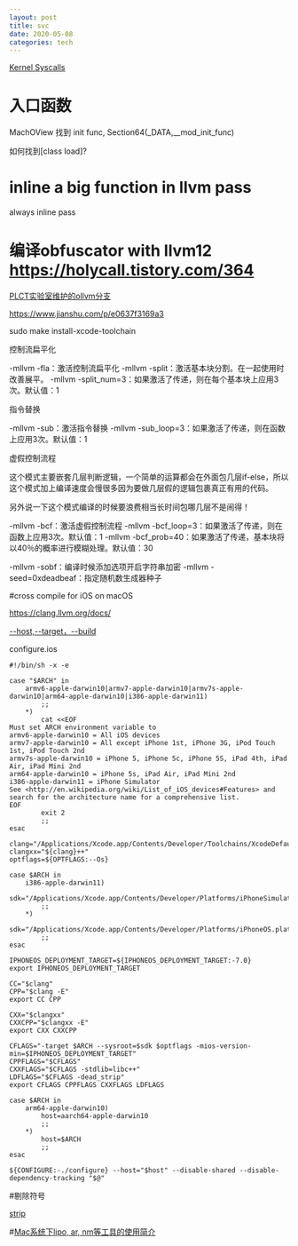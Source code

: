 ```yaml
---
layout: post  
title: svc
date: 2020-05-08
categories: tech  
---
```


[Kernel Syscalls](https://www.theiphonewiki.com/wiki/Kernel_Syscalls)






# 入口函数

MachOView 找到 init func, Section64(_DATA,__mod_init_func)

如何找到[class load]?


# inline a big function in llvm pass

always inline pass

# 编译obfuscator with llvm12 https://holycall.tistory.com/364 

[PLCT实验室维护的ollvm分支](https://github.com/isrc-cas/flounder)

https://www.jianshu.com/p/e0637f3169a3



sudo make install-xcode-toolchain





控制流扁平化

-mllvm -fla：激活控制流扁平化
-mllvm -split：激活基本块分割。在一起使用时改善展平。
-mllvm -split_num=3：如果激活了传递，则在每个基本块上应用3次。默认值：1


指令替换

-mllvm -sub：激活指令替换
-mllvm -sub_loop=3：如果激活了传递，则在函数上应用3次。默认值：1



虚假控制流程

这个模式主要嵌套几层判断逻辑，一个简单的运算都会在外面包几层if-else，所以这个模式加上编译速度会慢很多因为要做几层假的逻辑包裹真正有用的代码。

另外说一下这个模式编译的时候要浪费相当长时间包哪几层不是闹得！

-mllvm -bcf：激活虚假控制流程
-mllvm -bcf_loop=3：如果激活了传递，则在函数上应用3次。默认值：1
-mllvm -bcf_prob=40：如果激活了传递，基本块将以40％的概率进行模糊处理。默认值：30


-mllvm -sobf：编译时候添加选项开启字符串加密
-mllvm -seed=0xdeadbeaf：指定随机数生成器种子


#cross compile for iOS on macOS

https://clang.llvm.org/docs/


[--host,--target，--build](https://sites.google.com/site/readliner/study/host-target-build)

configure.ios 

```
#!/bin/sh -x -e

case "$ARCH" in
    armv6-apple-darwin10|armv7-apple-darwin10|armv7s-apple-darwin10|arm64-apple-darwin10|i386-apple-darwin11)
        ;;
    *)
        cat <<EOF
Must set ARCH environment variable to
armv6-apple-darwin10 = All iOS devices
armv7-apple-darwin10 = All except iPhone 1st, iPhone 3G, iPod Touch 1st, iPod Touch 2nd
armv7s-apple-darwin10 = iPhone 5, iPhone 5c, iPhone 5S, iPad 4th, iPad Air, iPad Mini 2nd
arm64-apple-darwin10 = iPhone 5s, iPad Air, iPad Mini 2nd
i386-apple-darwin11 = iPhone Simulator
See <http://en.wikipedia.org/wiki/List_of_iOS_devices#Features> and search for the architecture name for a comprehensive list.
EOF
        exit 2
        ;;
esac

clang="/Applications/Xcode.app/Contents/Developer/Toolchains/XcodeDefault.xctoolchain/usr/bin/clang"
clangxx="${clang}++"
optflags=${OPTFLAGS:--Os}

case $ARCH in
    i386-apple-darwin11)
        sdk="/Applications/Xcode.app/Contents/Developer/Platforms/iPhoneSimulator.platform/Developer/SDKs/iPhoneSimulator7.0.sdk"
        ;;
    *)
        sdk="/Applications/Xcode.app/Contents/Developer/Platforms/iPhoneOS.platform/Developer/SDKs/iPhoneOS14.4.sdk"
        ;;
esac

IPHONEOS_DEPLOYMENT_TARGET=${IPHONEOS_DEPLOYMENT_TARGET:-7.0}
export IPHONEOS_DEPLOYMENT_TARGET

CC="$clang"
CPP="$clang -E"
export CC CPP

CXX="$clangxx"
CXXCPP="$clangxx -E"
export CXX CXXCPP

CFLAGS="-target $ARCH --sysroot=$sdk $optflags -mios-version-min=$IPHONEOS_DEPLOYMENT_TARGET"
CPPFLAGS="$CFLAGS"
CXXFLAGS="$CFLAGS -stdlib=libc++"
LDFLAGS="$CFLAGS -dead_strip"
export CFLAGS CPPFLAGS CXXFLAGS LDFLAGS

case $ARCH in
    arm64-apple-darwin10)
        host=aarch64-apple-darwin10
        ;;
    *)
        host=$ARCH
        ;;
esac

${CONFIGURE:-./configure} --host="$host" --disable-shared --disable-dependency-tracking "$@"

```

#剔除符号

[strip](https://sourceware.org/binutils/docs/binutils/strip.html)




#[Mac系统下lipo, ar, nm等工具的使用简介](https://www.cnblogs.com/dabaopku/p/5698186.html)

